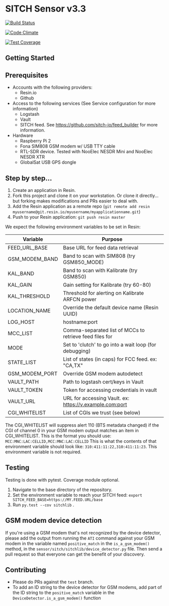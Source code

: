 # SITCH Sensor v3.3

[![Build Status](https://travis-ci.org/sitch-io/sensor.svg?branch=master)](https://travis-ci.org/sitch-io/sensor)

[![Code Climate](https://codeclimate.com/github/sitch-io/sensor/badges/gpa.svg)](https://codeclimate.com/github/sitch-io/sensor)

[![Test Coverage](https://codeclimate.com/github/sitch-io/sensor/badges/coverage.svg)](https://codeclimate.com/github/sitch-io/sensor/coverage)


## Getting Started

## Prerequisites
* Accounts with the following providers:
  * Resin.io
  * Github
* Access to the following services (See Service configuration for more information)
  * Logstash
  * Vault
  * SITCH feed.  See https://github.com/sitch-io/feed_builder for more information.
* Hardware
  * Raspberry Pi 2
  * Fona SIM808 GSM modem w/ USB TTY cable
  * RTL-SDR device.  Tested with NooElec NESDR Mini and NooElec NESDR XTR
  * GlobalSat USB GPS dongle

## Step by step...

1. Create an application in Resin.
1. Fork this project and clone it on your workstation.  Or clone it directly... but forking makes modifications and PRs easier to deal with.
1. Add the Resin application as a remote repo (`git remote add resin myusername@git.resin.io/myusername/myapplicationname.git`)
1. Push to your Resin application: `git push resin master`

We expect the following environment variables to be set in Resin:

| Variable          | Purpose                                                  |
|-------------------|----------------------------------------------------------|
| FEED_URL_BASE     | Base URL for feed data retrieval                         |
| GSM_MODEM_BAND    | Band to scan with SIM808 (try GSM850_MODE)               |
| KAL_BAND          | Band to scan with Kalibrate (try GSM850)                 |
| KAL_GAIN          | Gain setting for Kalibrate (try 60-80)                   |
| KAL_THRESHOLD     | Threshold for alerting on Kalibrate ARFCN power          |
| LOCATION_NAME     | Override the default device name (Resin UUID)            |
| LOG_HOST          |  hostname:port                                           |
| MCC_LIST          | Comma-separated list of MCCs to retrieve feed files for  |
| MODE              | Set to 'clutch' to go into a wait loop (for debugging)   |
| STATE_LIST        | List of states (in caps) for FCC feed.  ex: "CA,TX"      |
| GSM_MODEM_PORT    | Override GSM modem autodetect                            |
| VAULT_PATH        | Path to logstash cert/keys in Vault                      |
| VAULT_TOKEN       | Token for accessing credentials in vault                 |
| VAULT_URL         | URL for accessing Vault. ex: https://v.example.com:port  |
| CGI_WHITELIST     | List of CGIs we trust (see below)                        |

The CGI_WHITELIST will suppress alert 110 (BTS metadata changed) if the CGI of
channel 0 in your GSM modem output matches an item in CGI_WHITELIST.  This is
the format you should use: `MCC:MNC:LAC:CELLID,MCC:MNC:LAC:CELLID`  This is
what the contents of that environment variable should look like:
`310:411:11:22,310:411:11:23`.  This environment variable is not required.


## Testing
Testing is done with pytest.  Coverage module optional.

1. Navigate to the base directory of the repository.
1. Set the environment variable to reach your SITCH feed: `export SITCH_FEED_BASE=https://MY.FEED.URL/base`
1. Run `py.test --cov sitchlib` .

## GSM modem device detection
If you're using a GSM modem that's not recognized by the device detector, please
add the output from running the `ATI` command against your GSM modem in the
variable named `positive_match` in the `is_a_gsm_modem()` method, in the
`sensor/sitch/sitchlib/device_detector.py` file.  Then send a pull request so
that everyone can get the benefit of your discovery.

## Contributing
* Please do PRs against the `test` branch.
* To add an ID string to the device detector for GSM modems, add part of the ID string to the ```positive_match``` variable in the ```DeviceDetector.is_a_gsm_modem()``` function
